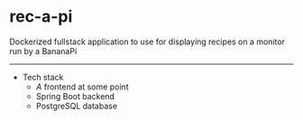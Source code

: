 # rec-a-pi
Dockerized fullstack application to use for displaying recipes on a monitor run by a BananaPi
_______________________
- Tech stack
  - *A* frontend at some point
  - Spring Boot backend
  - PostgreSQL database
